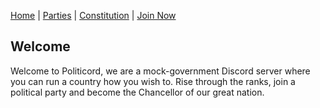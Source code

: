 [Home](index.html) | [Parties](party.html) | [Constitution](constitution.html) | [Join Now](https://discord.gg/QkVACATvUf)

## Welcome

Welcome to Politicord, we are a mock-government Discord server where you can run a country how you wish to. Rise through the ranks, join a political party and become the Chancellor of our great nation.
